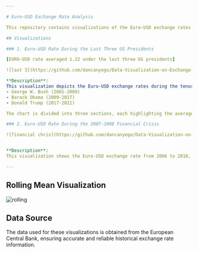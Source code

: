 ```yaml
---

# Euro-USD Exchange Rate Analysis

This repository contains visualizations of the Euro-USD exchange rates during significant historical periods, highlighting the impact of different U.S. presidential administrations and the 2007-2008 financial crisis. The data used in these visualizations is sourced from the European Central Bank.

## Visualizations

### 1. Euro-USD Rate During the Last Three US Presidents

[EURO-USD rate averaged 1.22 under the last three US presidents]

![last 3](https://github.com/dancanyego/Data-Visualization-on-Exchange-Rates/assets/56153056/4ad2fcec-c7cb-4d7e-8c9d-3814220602c9)

**Description**:
This visualization depicts the Euro-USD exchange rates during the tenures of the last three U.S. presidents:
- George W. Bush (2001-2009)
- Barack Obama (2009-2017)
- Donald Trump (2017-2021)

The chart is divided into three sections, each highlighting the average exchange rates during each presidency. The data indicates that the Euro-USD rate averaged 1.22 over these periods.

### 2. Euro-USD Rate During the 2007-2008 Financial Crisis

![financial chris](https://github.com/dancanyego/Data-Visualization-on-Exchange-Rates/assets/56153056/eb122d6d-778f-419c-972e-47e79927505d)


**Description**:
This visualization shows the Euro-USD exchange rate from 2006 to 2010, focusing on the 2007-2008 financial crisis. The Euro-USD rate peaked at 1.59 during this period, as indicated by the highlighted area. The chart provides a clear representation of the rate's fluctuation before, during, and after the crisis.

---
```

## Rolling Mean Visualization 

![rolling](https://github.com/dancanyego/Data-Visualization-on-Exchange-Rates/assets/56153056/121c399e-6e99-458f-ad62-69dd6a0453be)



## Data Source

The data used for these visualizations is obtained from the European Central Bank, ensuring accurate and reliable historical exchange rate information.
